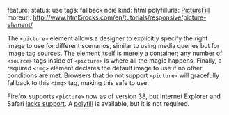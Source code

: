 feature: <picture>
status: use
tags: fallback noie
kind: html
polyfillurls: [PictureFill](http://scottjehl.github.io/picturefill/)
moreurl: http://www.html5rocks.com/en/tutorials/responsive/picture-element/

The `<picture>` element allows a designer to explicitly specify the right image to use for different scenarios, similar to using media queries but for image tag sources. The element itself is merely a container; any number of `<source>` tags inside of `<picture>` is where all the magic happens. Finally, a required `<img>` element declares the default image to use if no other conditions are met. Browsers that do not support `<picture>` will gracefully fallback to this `<img>` tag, making this safe to use.

Firefox supports `<picture>` now as of version 38, but Internet Explorer and Safari [lacks support](http://caniuse.com/#feat=picture). A [polyfill](http://scottjehl.github.io/picturefill/) is available, but it is not required.

